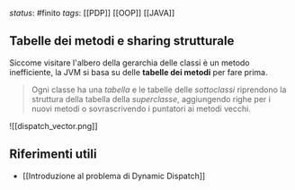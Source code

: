 *status*: #finito
*tags*: [[PDP]] [[OOP]] [[JAVA]]

## Tabelle dei metodi e sharing strutturale

Siccome visitare l'albero della gerarchia delle classi è un metodo inefficiente, la JVM si basa su delle **tabelle dei metodi** per fare prima. 

> Ogni classe ha una _tabella_ e le tabelle delle _sottoclassi_ riprendono la struttura della tabella della _superclasse_, aggiungendo righe per i nuovi metodi o sovrascrivendo i puntatori ai metodi vecchi.


![[dispatch_vector.png]]



## Riferimenti utili

* [[Introduzione al problema di Dynamic Dispatch]]
